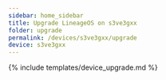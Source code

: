 ```yaml
---
sidebar: home_sidebar
title: Upgrade LineageOS on s3ve3gxx
folder: upgrade
permalink: /devices/s3ve3gxx/upgrade
device: s3ve3gxx
---
```

{% include templates/device_upgrade.md %}
